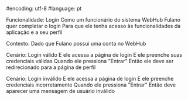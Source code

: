 #encoding: utf-8
#language: pt 

Funcionalidade: Login 
    Como um funcionário do sistema WebHub 
    Fulano quer completar o login 
    Para que ele tenha acesso às funcionalidades da aplicação e a seu perfil 
    
Contexto: 
    Dado que Fulano possui uma conta no WebHub 
    
Cenário: Login válido 
    E ele acessa a página de login 
    E ele preenche suas credenciais válidas 
    Quando ele pressiona "Entrar"
    Então ele deve ser redirecionado para a página de perfil 
    
Cenário: Login inválido
    E ele acessa a página de login 
    E ele preenche credenciais incorretamente 
    Quando ele pressiona "Entrar"
    Então deve aparecer uma mensagem de usuário inválido
    

